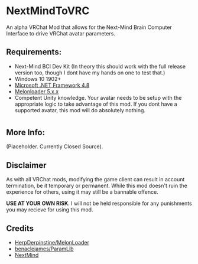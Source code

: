 # NextMindToVRC
An alpha VRChat Mod that allows for the Next-Mind Brain Computer Interface to drive VRChat avatar parameters.

## Requirements:

- Next-Mind BCI Dev Kit (In theory this should work with the full release version too, though I dont have my hands on one to test that.)
- Windows 10 1902+
- [Microsoft .NET Framework 4.8](https://dotnet.microsoft.com/en-us/download/dotnet-framework/net48)
- [Melonloader 5.x.x](https://github.com/LavaGang/MelonLoader)
- Competent Unity knowledge. Your avatar needs to be setup with the appropriate logic to take advantage of this mod. If you dont have a supported avatar, this mod will do absolutely nothing.

#

## More Info:

(Placeholder. Currently Closed Source).

## Disclaimer

As with all VRChat mods, modifying the game client can result in account termination, be it temporary or permanent. While this mod doesn't ruin the experience for others, using it may still be a bannable offence.<br>

**USE AT YOUR OWN RISK**. I will not be held responsible for any punishments you may recieve for using this mod.

## Credits

* [HerpDerpinstine/MelonLoader](https://github.com/HerpDerpinstine/MelonLoader)
* [benaclejames/ParamLib](https://github.com/benaclejames/ParamLib)
* [NextMind](https://www.next-mind.com/)
